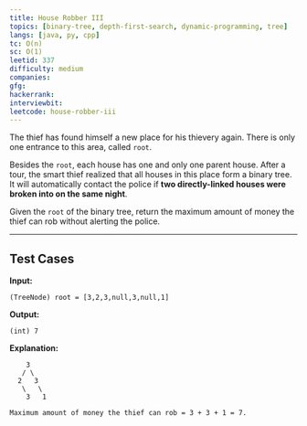 ```yaml
---
title: House Robber III
topics: [binary-tree, depth-first-search, dynamic-programming, tree]
langs: [java, py, cpp]
tc: O(n)
sc: O(1)
leetid: 337
difficulty: medium
companies: 
gfg: 
hackerrank: 
interviewbit: 
leetcode: house-robber-iii
---
```


The thief has found himself a new place for his thievery again. There is only one entrance to this area, called `root`.

Besides the `root`, each house has one and only one parent house. 
After a tour, the smart thief realized that all houses in this place form a binary tree. 
It will automatically contact the police if **two directly-linked houses were broken into on the same night**.

Given the `root` of the binary tree, return the maximum amount of money the thief can rob without alerting the police.

---

## Test Cases

**Input:** 
```
(TreeNode) root = [3,2,3,null,3,null,1]
```

**Output:** 
```
(int) 7
```

**Explanation:**
```
    3
   / \
  2   3
   \   \
    3   1

Maximum amount of money the thief can rob = 3 + 3 + 1 = 7.
```